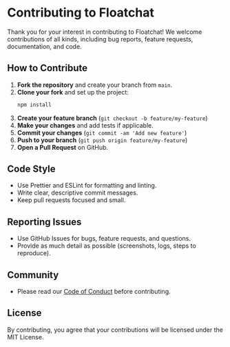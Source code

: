 # Contributing to Floatchat

Thank you for your interest in contributing to Floatchat! We welcome contributions of all kinds, including bug reports, feature requests, documentation, and code.

## How to Contribute

1. **Fork the repository** and create your branch from `main`.
2. **Clone your fork** and set up the project:
   ```sh
   npm install
   ```
3. **Create your feature branch** (`git checkout -b feature/my-feature`)
4. **Make your changes** and add tests if applicable.
5. **Commit your changes** (`git commit -am 'Add new feature'`)
6. **Push to your branch** (`git push origin feature/my-feature`)
7. **Open a Pull Request** on GitHub.

## Code Style
- Use Prettier and ESLint for formatting and linting.
- Write clear, descriptive commit messages.
- Keep pull requests focused and small.

## Reporting Issues
- Use GitHub Issues for bugs, feature requests, and questions.
- Provide as much detail as possible (screenshots, logs, steps to reproduce).

## Community
- Please read our [Code of Conduct](CODE_OF_CONDUCT.md) before contributing.

## License
By contributing, you agree that your contributions will be licensed under the MIT License.

